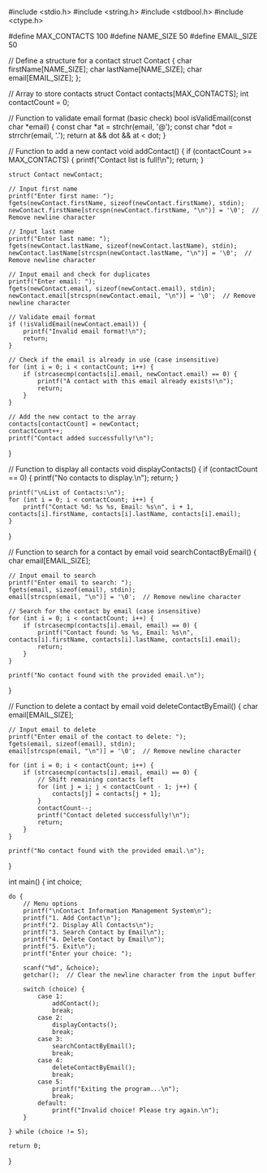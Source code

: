 #include <stdio.h>
#include <string.h>
#include <stdbool.h>
#include <ctype.h>

#define MAX_CONTACTS 100
#define NAME_SIZE 50
#define EMAIL_SIZE 50

// Define a structure for a contact
struct Contact {
    char firstName[NAME_SIZE];
    char lastName[NAME_SIZE];
    char email[EMAIL_SIZE];
};

// Array to store contacts
struct Contact contacts[MAX_CONTACTS];
int contactCount = 0;

// Function to validate email format (basic check)
bool isValidEmail(const char *email) {
    const char *at = strchr(email, '@');
    const char *dot = strrchr(email, '.');
    return at && dot && at < dot;
}

// Function to add a new contact
void addContact() {
    if (contactCount >= MAX_CONTACTS) {
        printf("Contact list is full!\n");
        return;
    }

    struct Contact newContact;

    // Input first name
    printf("Enter first name: ");
    fgets(newContact.firstName, sizeof(newContact.firstName), stdin);
    newContact.firstName[strcspn(newContact.firstName, "\n")] = '\0';  // Remove newline character

    // Input last name
    printf("Enter last name: ");
    fgets(newContact.lastName, sizeof(newContact.lastName), stdin);
    newContact.lastName[strcspn(newContact.lastName, "\n")] = '\0';  // Remove newline character

    // Input email and check for duplicates
    printf("Enter email: ");
    fgets(newContact.email, sizeof(newContact.email), stdin);
    newContact.email[strcspn(newContact.email, "\n")] = '\0';  // Remove newline character

    // Validate email format
    if (!isValidEmail(newContact.email)) {
        printf("Invalid email format!\n");
        return;
    }

    // Check if the email is already in use (case insensitive)
    for (int i = 0; i < contactCount; i++) {
        if (strcasecmp(contacts[i].email, newContact.email) == 0) {
            printf("A contact with this email already exists!\n");
            return;
        }
    }

    // Add the new contact to the array
    contacts[contactCount] = newContact;
    contactCount++;
    printf("Contact added successfully!\n");
}

// Function to display all contacts
void displayContacts() {
    if (contactCount == 0) {
        printf("No contacts to display.\n");
        return;
    }

    printf("\nList of Contacts:\n");
    for (int i = 0; i < contactCount; i++) {
        printf("Contact %d: %s %s, Email: %s\n", i + 1, contacts[i].firstName, contacts[i].lastName, contacts[i].email);
    }
}

// Function to search for a contact by email
void searchContactByEmail() {
    char email[EMAIL_SIZE];

    // Input email to search
    printf("Enter email to search: ");
    fgets(email, sizeof(email), stdin);
    email[strcspn(email, "\n")] = '\0';  // Remove newline character

    // Search for the contact by email (case insensitive)
    for (int i = 0; i < contactCount; i++) {
        if (strcasecmp(contacts[i].email, email) == 0) {
            printf("Contact found: %s %s, Email: %s\n", contacts[i].firstName, contacts[i].lastName, contacts[i].email);
            return;
        }
    }

    printf("No contact found with the provided email.\n");
}

// Function to delete a contact by email
void deleteContactByEmail() {
    char email[EMAIL_SIZE];

    // Input email to delete
    printf("Enter email of the contact to delete: ");
    fgets(email, sizeof(email), stdin);
    email[strcspn(email, "\n")] = '\0';  // Remove newline character

    for (int i = 0; i < contactCount; i++) {
        if (strcasecmp(contacts[i].email, email) == 0) {
            // Shift remaining contacts left
            for (int j = i; j < contactCount - 1; j++) {
                contacts[j] = contacts[j + 1];
            }
            contactCount--;
            printf("Contact deleted successfully!\n");
            return;
        }
    }

    printf("No contact found with the provided email.\n");
}

int main() {
    int choice;

    do {
        // Menu options
        printf("\nContact Information Management System\n");
        printf("1. Add Contact\n");
        printf("2. Display All Contacts\n");
        printf("3. Search Contact by Email\n");
        printf("4. Delete Contact by Email\n");
        printf("5. Exit\n");
        printf("Enter your choice: ");
        
        scanf("%d", &choice);
        getchar();  // Clear the newline character from the input buffer

        switch (choice) {
            case 1:
                addContact();
                break;
            case 2:
                displayContacts();
                break;
            case 3:
                searchContactByEmail();
                break;
            case 4:
                deleteContactByEmail();
                break;
            case 5:
                printf("Exiting the program...\n");
                break;
            default:
                printf("Invalid choice! Please try again.\n");
        }
        
    } while (choice != 5);

    return 0;
}
